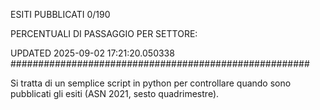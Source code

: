 ESITI PUBBLICATI 0/190 

PERCENTUALI DI PASSAGGIO PER SETTORE:

UPDATED 2025-09-02 17:21:20.050338
###################################################### 

Si tratta di un semplice script in python per controllare quando sono pubblicati gli esiti (ASN 2021, sesto quadrimestre).

